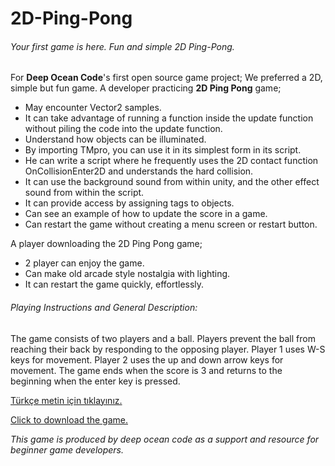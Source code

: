 # 2D-Ping-Pong
###### Your first game is here. Fun and simple 2D Ping-Pong.




For **Deep Ocean Code**'s first open source game project; We preferred a 2D, simple but fun game.
A developer practicing **2D Ping Pong** game;
- May encounter Vector2 samples.
- It can take advantage of running a function inside the update function without piling the code into the update function.
- Understand how objects can be illuminated.
- By importing TMpro, you can use it in its simplest form in its script.
- He can write a script where he frequently uses the 2D contact function OnCollisionEnter2D and understands the hard collision.
- It can use the background sound from within unity, and the other effect sound from within the script.
- It can provide access by assigning tags to objects.
- Can see an example of how to update the score in a game.
- Can restart the game without creating a menu screen or restart button.

A player downloading the 2D Ping Pong game;
- 2 player can enjoy the game.
- Can make old arcade style nostalgia with lighting.
- It can restart the game quickly, effortlessly.

###### Playing Instructions and General Description:
The game consists of two players and a ball. Players prevent the ball from reaching their back by responding to the opposing player.
Player 1 uses W-S keys for movement.
Player 2 uses the up and down arrow keys for movement.
The game ends when the score is 3 and returns to the beginning when the enter key is pressed.



[Türkçe metin için tıklayınız.](https://github.com/DeepOceanCode/2D-ping-pong/releases/tag/turkish)

[Click to download the game.](url)



*This game is produced by deep ocean code as a support and resource for beginner game developers.*
